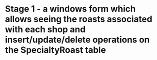 # Stage 1 - a windows form which allows seeing the roasts associated with each shop and insert/update/delete operations on the SpecialtyRoast table
